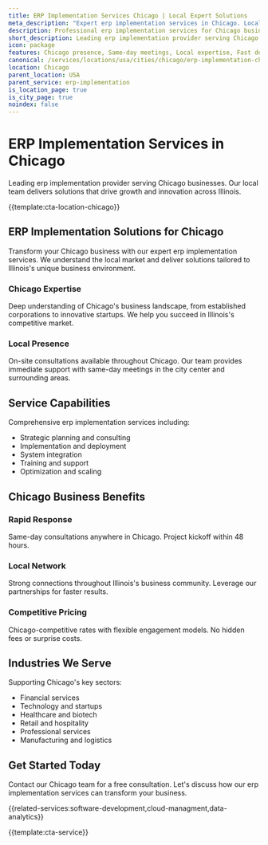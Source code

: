```yaml
---
title: ERP Implementation Services Chicago | Local Expert Solutions
meta_description: "Expert erp implementation services in Chicago. Local team, same-day consultations, proven results. Transform your business today."
description: Professional erp implementation services for Chicago businesses
short_description: Leading erp implementation provider serving Chicago and Illinois.
icon: package
features: Chicago presence, Same-day meetings, Local expertise, Fast deployment, Competitive rates, Proven track record
canonical: /services/locations/usa/cities/chicago/erp-implementation-chicago.html
location: Chicago
parent_location: USA
parent_service: erp-implementation
is_location_page: true
is_city_page: true
noindex: false
---
```


# ERP Implementation Services in Chicago

Leading erp implementation provider serving Chicago businesses. Our local team delivers solutions that drive growth and innovation across Illinois.

{{template:cta-location-chicago}}

## ERP Implementation Solutions for Chicago

Transform your Chicago business with our expert erp implementation services. We understand the local market and deliver solutions tailored to Illinois's unique business environment.

### Chicago Expertise

Deep understanding of Chicago's business landscape, from established corporations to innovative startups. We help you succeed in Illinois's competitive market.

### Local Presence

On-site consultations available throughout Chicago. Our team provides immediate support with same-day meetings in the city center and surrounding areas.

## Service Capabilities

Comprehensive erp implementation services including:
- Strategic planning and consulting
- Implementation and deployment
- System integration
- Training and support
- Optimization and scaling

## Chicago Business Benefits

### Rapid Response
Same-day consultations anywhere in Chicago. Project kickoff within 48 hours.

### Local Network
Strong connections throughout Illinois's business community. Leverage our partnerships for faster results.

### Competitive Pricing
Chicago-competitive rates with flexible engagement models. No hidden fees or surprise costs.

## Industries We Serve

Supporting Chicago's key sectors:
- Financial services
- Technology and startups
- Healthcare and biotech
- Retail and hospitality
- Professional services
- Manufacturing and logistics

## Get Started Today

Contact our Chicago team for a free consultation. Let's discuss how our erp implementation services can transform your business.

{{related-services:software-development,cloud-managment,data-analytics}}

{{template:cta-service}}
